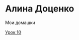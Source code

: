 # Алина Доценко
Мои домашки


[Урок 10](https://fuckmyhand.github.io/Domaska_10/ "Готовая домашка")
